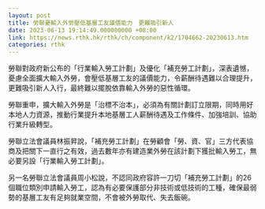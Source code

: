```yaml
---
layout: post
title: 勞聯憂輸入外勞壓低基層工友議價能力　更難吸引新人
date: 2023-06-13 19:14:49.000000000 +08:00
link: https://news.rthk.hk/rthk/ch/component/k2/1704662-20230613.htm
categories: rthk
---
```


勞聯對政府新公布的「行業輸入勞工計劃」及優化「補充勞工計劃」，深表遺憾，憂慮全面擴大輸入外勞，會壓低基層工友的議價能力，令薪酬待遇難以合理提升，更難吸引新人入行，最終難以擺脫依靠輸入外勞的惡性循環。

勞聯重申，擴大輸入外勞是「治標不治本」，必須為有關計劃訂立限期，同時用好本地人力資源，推動行業提升本地基層工人薪酬待遇及工作條件、加強培訓、協助行業升級轉型。

勞聯立法會議員林振昇說，「補充勞工計劃」在勞顧會「勞、資、官」三方代表協商及把關下一直行之有效，過去數年亦有建造業外勞在該計劃下獲批輸入勞工，無必要另設「行業輸入勞工計劃」。

另一名勞聯立法會議員周小松說，不認同政府容許一刀切「補充勞工計劃」的26個職位類別申請輸入勞工，認為有必要保護部分非技術或低技術的工種，確保最弱勢的基層工友有足夠就業空間，不會被外勞取代、失去飯碗。
